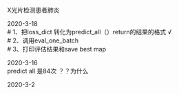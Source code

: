 X光片检测患者肺炎  

2020-3-18  
        # 1、把loss_dict 转化为predict_all（）return的结果的格式 √  
        # 2、调用eval_one_batch  
        # 3、打印评估结果和save best map  

2020-3-16  
predict all 是84次 ？？为什么  

2020-3-2